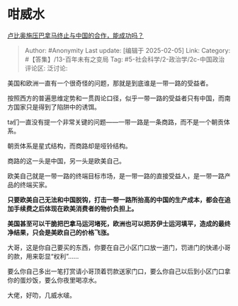 # 咁威水
[卢比奥施压巴拿马终止与中国的合作，能成功吗？](https://www.zhihu.com/question/11163691966/answer/92892106607)

> Author: #Anonymity
> Last update: [编辑于 2025-02-05]
> Link:
> Category: #【答集】/13-百年未有之变局
> Tag: #5-社会科学/2-政治学/2c-中国政治
> 评论区:
> 泛讨论:

美国和欧洲一直有一个很奇怪的问题，那就是到底谁是一带一路的受益者。

按照西方的普遍思维定势和一贯舆论口径，似乎一带一路的受益者只有中国，而南方国家只是得到了陷阱中的诱饵。

ta们一直没有提一个非常关键的问题——一带一路是一条商路，而不是一个朝贡体系。

朝贡体系是星式结构，而商路却是哑铃结构。

商路的这一头是中国，另一头是欧美自己。

欧美自己就是一带一路的终端目标市场，是一带一路的直接受益人，是一带一路产品的终端买家。

**只要欧美自己无法和中国脱钩，打击一带一路所抬高的中国的生产成本，都会在追加手续费之后体现在欧美消费者的物价负担上。**

**美国甚至可以干脆把巴拿马运河堵死，欧洲也可以把苏伊士运河填平，造成的最终净结果，只会是美欧自己的价格飞涨。**

大哥，这是你自己要买的东西，你要在自己小区门口放一道门，罚进门的快递小哥的款，用来彰显“权利”……

要么你自己多出一笔打赏请小哥顶着罚款送家门口，要么你自己以后到小区门口拿你的蛋炒饭，要么你夜里喝凉水。

大佬，好叻，几威水啵。
